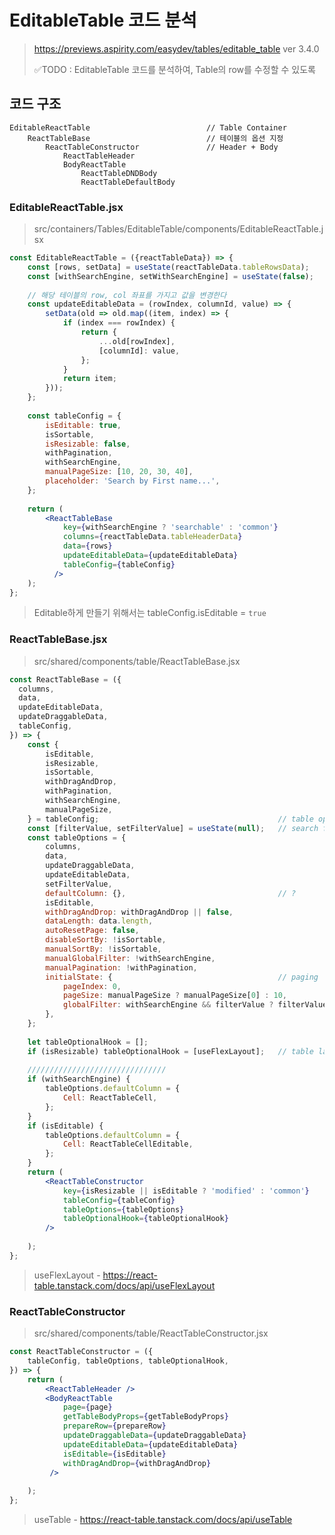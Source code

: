 # EditableTable 코드 분석
> https://previews.aspirity.com/easydev/tables/editable_table  ver 3.4.0
>
> ✅TODO : EditableTable 코드를 분석하여, Table의 row를 수정할 수 있도록

## 코드 구조

~~~
EditableReactTable							// Table Container
	ReactTableBase							// 테이블의 옵션 지정
		ReactTableConstructor				// Header + Body
			ReactTableHeader
			BodyReactTable
				ReactTableDNDBody
				ReactTableDefaultBody
~~~



### EditableReactTable.jsx

> src/containers/Tables/EditableTable/components/EditableReactTable.jsx

~~~jsx
const EditableReactTable = ({reactTableData}) => {
    const [rows, setData] = useState(reactTableData.tableRowsData);
  	const [withSearchEngine, setWithSearchEngine] = useState(false);
    
    // 해당 테이블의 row, col 좌표를 가지고 값을 변경한다
    const updateEditableData = (rowIndex, columnId, value) => {
    	setData(old => old.map((item, index) => {
      		if (index === rowIndex) {
        		return {
          			...old[rowIndex],
          			[columnId]: value,
        		};
      		}
      		return item;
    	}));
  	};
    
    const tableConfig = {
    	isEditable: true,
    	isSortable,
    	isResizable: false,
    	withPagination,
    	withSearchEngine,
    	manualPageSize: [10, 20, 30, 40],
    	placeholder: 'Search by First name...',
  	};
    
    return (
        <ReactTableBase
            key={withSearchEngine ? 'searchable' : 'common'}
            columns={reactTableData.tableHeaderData}
            data={rows}
            updateEditableData={updateEditableData}
            tableConfig={tableConfig}
          />
    );
};
~~~

> Editable하게 만들기 위해서는 tableConfig.isEditable = `true`

### ReactTableBase.jsx

> src/shared/components/table/ReactTableBase.jsx

~~~jsx
const ReactTableBase = ({
  columns,
  data,
  updateEditableData,
  updateDraggableData,
  tableConfig,
}) => {
    const {
    	isEditable,
    	isResizable,
    	isSortable,
    	withDragAndDrop,
    	withPagination,
    	withSearchEngine,
    	manualPageSize,
  	} = tableConfig;										// table options
    const [filterValue, setFilterValue] = useState(null);	// search filter
  	const tableOptions = {
    	columns,
    	data,
    	updateDraggableData,
    	updateEditableData,
    	setFilterValue,
    	defaultColumn: {},									// ?
    	isEditable,
   		withDragAndDrop: withDragAndDrop || false,
    	dataLength: data.length,
    	autoResetPage: false,
    	disableSortBy: !isSortable,
    	manualSortBy: !isSortable,
    	manualGlobalFilter: !withSearchEngine,
    	manualPagination: !withPagination,
    	initialState: {										// paging
      		pageIndex: 0,
      		pageSize: manualPageSize ? manualPageSize[0] : 10,
      		globalFilter: withSearchEngine && filterValue ? filterValue : '',
    	},
  	};
    
    let tableOptionalHook = [];
  	if (isResizable) tableOptionalHook = [useFlexLayout];	// table layout
    
    ///////////////////////////////
    if (withSearchEngine) {
    	tableOptions.defaultColumn = {
      		Cell: ReactTableCell,
    	};
  	}
  	if (isEditable) {
    	tableOptions.defaultColumn = {
      		Cell: ReactTableCellEditable,
    	};
  	}
    return (
        <ReactTableConstructor
      		key={isResizable || isEditable ? 'modified' : 'common'}
     		tableConfig={tableConfig}
      		tableOptions={tableOptions}
     		tableOptionalHook={tableOptionalHook}
    	/>
        
    );
};
~~~

> useFlexLayout -  https://react-table.tanstack.com/docs/api/useFlexLayout



### ReactTableConstructor

> src/shared/components/table/ReactTableConstructor.jsx

~~~jsx
const ReactTableConstructor = ({
    tableConfig, tableOptions, tableOptionalHook,
}) => {
    return (
        <ReactTableHeader />
        <BodyReactTable
            page={page}
            getTableBodyProps={getTableBodyProps}
            prepareRow={prepareRow}
            updateDraggableData={updateDraggableData}
            updateEditableData={updateEditableData}
            isEditable={isEditable}
            withDragAndDrop={withDragAndDrop}
         />
        
    );
};
~~~

> useTable - https://react-table.tanstack.com/docs/api/useTable 
